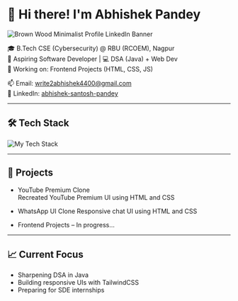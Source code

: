 # 👋 Hi there! I'm Abhishek Pandey
![Brown Wood Minimalist Profile LinkedIn Banner](https://github.com/user-attachments/assets/79ce4e2c-7e0b-44e2-9705-2e02d0f03164)


🎓 B.Tech CSE (Cybersecurity) @ RBU (RCOEM), Nagpur  
🎯 Aspiring Software Developer | 💻 DSA (Java) + Web Dev  
🌱 Working on: Frontend Projects (HTML, CSS, JS)

📫 Email: write2abhishek4400@gmail.com  
🔗 LinkedIn: [abhishek-santosh-pandey](https://www.linkedin.com/in/abhishek-santosh-pandey)

---

## 🛠️ Tech Stack

<p align="left">
  <img src="https://skillicons.dev/icons?i=java,html,css,js,tailwind" alt="My Tech Stack" />
</p>

---

## 🚀 Projects

- YouTube Premium Clone  
  Recreated YouTube Premium UI using HTML and CSS

- WhatsApp UI Clone
  Responsive chat UI using HTML and CSS

- Frontend Projects – In progress…

---

## 📈 Current Focus

- Sharpening DSA in Java  
- Building responsive UIs with TailwindCSS  
- Preparing for SDE internships  
